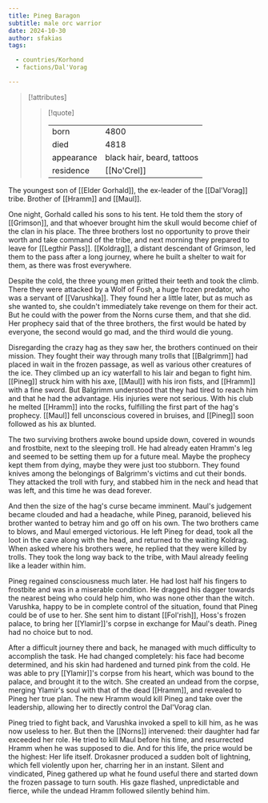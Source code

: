 ```yaml
---
title: Pineg Baragon
subtitle: male orc warrior
date: 2024-10-30
author: sfakias
tags:

  - countries/Korhond
  - factions/Dal'Vorag

---
```

> [!attributes]
> 
> > [!quote]
> >
> > | | |
> > | --- | --- |
> > | born | 4800 |
> > | died | 4818 |
> > | appearance | black hair, beard, tattoos |
> > | residence | [[No'Crel]] |

The youngest son of [[Elder Gorhald]], the ex-leader of the [[Dal'Vorag]] tribe. Brother of [[Hramm]] and [[Maul]].

One night, Gorhald called his sons to his tent. He told them the story of [[Grimson]], and that whoever brought him the skull would become chief of the clan in his place. The three brothers lost no opportunity to prove their worth and take command of the tribe, and next morning they prepared to leave for [[Legthir Pass]]. [[Koldrag]], a distant descendant of Grimson, led them to the pass after a long journey, where he built a shelter to wait for them, as there was frost everywhere.

Despite the cold, the three young men gritted their teeth and took the climb. There they were attacked by a Wolf of Fosh, a huge frozen predator, who was a servant of [[Varushka]]. They found her a little later, but as much as she wanted to, she couldn't immediately take revenge on them for their act. But he could with the power from the Norns curse them, and that she did. Her prophecy said that of the three brothers, the first would be hated by everyone, the second would go mad, and the third would die young.

Disregarding the crazy hag as they saw her, the brothers continued on their mission. They fought their way through many trolls that [[Balgrimm]] had placed in wait in the frozen passage, as well as various other creatures of the ice. They climbed up an icy waterfall to his lair and began to fight him. [[Pineg]] struck him with his axe, [[Maul]] with his iron fists, and [[Hramm]] with a fine sword. But Balgrimm understood that they had tired to reach him and that he had the advantage. His injuries were not serious. With his club he melted [[Hramm]] into the rocks, fulfilling the first part of the hag's prophecy. [[Maul]] fell unconscious covered in bruises, and [[Pineg]] soon followed as his ax blunted.

The two surviving brothers awoke bound upside down, covered in wounds and frostbite, next to the sleeping troll. He had already eaten Hramm's leg and seemed to be setting them up for a future meal. Maybe the prophecy kept them from dying, maybe they were just too stubborn. They found knives among the belongings of Balgrimm's victims and cut their bonds. They attacked the troll with fury, and stabbed him in the neck and head that was left, and this time he was dead forever.

And then the size of the hag's curse became imminent. Maul's judgement became clouded and had a headache, while Pineg, paranoid, believed his brother wanted to betray him and go off on his own. The two brothers came to blows, and Maul emerged victorious. He left Pineg for dead, took all the loot in the cave along with the head, and returned to the waiting Koldrag. When asked where his brothers were, he replied that they were killed by trolls. They took the long way back to the tribe, with Maul already feeling like a leader within him.

Pineg regained consciousness much later. He had lost half his fingers to frostbite and was in a miserable condition. He dragged his dagger towards the nearest being who could help him, who was none other than the witch. Varushka, happy to be in complete control of the situation, found that Pineg could be of use to her. She sent him to distant [[Fol'rish]], Hoss's frozen palace, to bring her [[Ylamir]]'s corpse in exchange for Maul's death. Pineg had no choice but to nod.

After a difficult journey there and back, he managed with much difficulty to accomplish the task. He had changed completely: his face had become determined, and his skin had hardened and turned pink from the cold. He was able to pry [[Ylamir]]'s corpse from his heart, which was bound to the palace, and brought it to the witch. She created an undead from the corpse, merging Ylamir's soul with that of the dead [[Hramm]], and revealed to Pineg her true plan. The new Hramm would kill Pineg and take over the leadership, allowing her to directly control the Dal'Vorag clan.

Pineg tried to fight back, and Varushka invoked a spell to kill him, as he was now useless to her. But then the [[Norns]] intervened: their daughter had far exceeded her role. He tried to kill Maul before his time, and resurrected Hramm when he was supposed to die. And for this life, the price would be the highest: Her life itself. Drokasner produced a sudden bolt of lightning, which fell violently upon her, charring her in an instant. Silent and vindicated, Pineg gathered up what he found useful there and started down the frozen passage to turn south. His gaze flashed, unpredictable and fierce, while the undead Hramm followed silently behind him.
